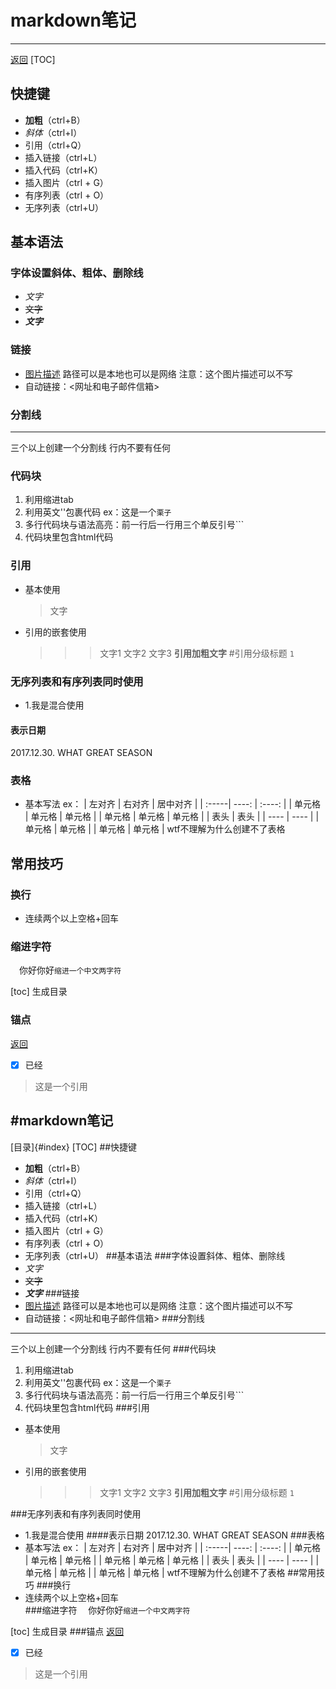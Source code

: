 # markdown笔记
----
[返回](#index)
[TOC]
## 快捷键
- **加粗**（ctrl+B）
- *斜体*（ctrl+I）
- 引用（ctrl+Q）
- 插入链接（ctrl+L）
- 插入代码（ctrl+K）
- 插入图片（ctrl + G）
- 有序列表（ctrl + O）
- 无序列表（ctrl+U）
## 基本语法
### 字体设置斜体、粗体、删除线
- *文字*
- ~~文字~~
- ***文字***
### 链接
- [图片描述](图片路径)
路径可以是本地也可以是网络
注意：这个图片描述可以不写
- 自动链接：<网址和电子邮件信箱>
### 分割线
---
三个以上创建一个分割线 行内不要有任何
### 代码块
1. 利用缩进tab 
2. 利用英文''包裹代码
   ex：这是一个`栗子`
3. 多行代码块与语法高亮：前一行后一行用三个单反引号```
4. 代码块里包含html代码
### 引用
- 基本使用
    > 文字
- 引用的嵌套使用
  >>> 文字1
  >> 文字2
  > 文字3
  > **引用加粗文字**
  > #引用分级标题
  >`1`

### 无序列表和有序列表同时使用
- 1.我是混合使用
#### 表示日期
2017\.12\.30. WHAT GREAT SEASON
### 表格
- 基本写法
ex：
| 左对齐 | 右对齐 | 居中对齐 |
| :-----| ----: | :----: |
| 单元格 | 单元格 | 单元格 |
| 单元格 | 单元格 | 单元格 |
|  表头   | 表头  |
|  ----  | ----  |
| 单元格  | 单元格 |
| 单元格  | 单元格 |
wtf不理解为什么创建不了表格
## 常用技巧
### 换行
- 连续两个以上空格+回车  
### 缩进字符
&emsp;你好你好`缩进一个中文两字符`

[toc]
生成目录
### 锚点
[返回](#index)
- [x] 已经
>这是一个引用

#markdown笔记
----
[目录]{#index}
[TOC]
##快捷键
- **加粗**（ctrl+B）
- *斜体*（ctrl+I）
- 引用（ctrl+Q）
- 插入链接（ctrl+L）
- 插入代码（ctrl+K）
- 插入图片（ctrl + G）
- 有序列表（ctrl + O）
- 无序列表（ctrl+U）
##基本语法
###字体设置斜体、粗体、删除线
- *文字*
- ~~文字~~
- ***文字***
###链接
- [图片描述](图片路径)
路径可以是本地也可以是网络
注意：这个图片描述可以不写
- 自动链接：<网址和电子邮件信箱>
###分割线
---
三个以上创建一个分割线 行内不要有任何
###代码块
1. 利用缩进tab 
2. 利用英文''包裹代码
   ex：这是一个`栗子`
3. 多行代码块与语法高亮：前一行后一行用三个单反引号```
4. 代码块里包含html代码
###引用
- 基本使用
    > 文字
- 引用的嵌套使用
  >>> 文字1
  >> 文字2
  > 文字3
  > **引用加粗文字**
  > #引用分级标题
  >`1`

###无序列表和有序列表同时使用
- 1.我是混合使用
####表示日期
2017\.12\.30. WHAT GREAT SEASON
###表格
- 基本写法
ex：
| 左对齐 | 右对齐 | 居中对齐 |
| :-----| ----: | :----: |
| 单元格 | 单元格 | 单元格 |
| 单元格 | 单元格 | 单元格 |
|  表头   | 表头  |
|  ----  | ----  |
| 单元格  | 单元格 |
| 单元格  | 单元格 |
wtf不理解为什么创建不了表格
##常用技巧
###换行
- 连续两个以上空格+回车  
###缩进字符
&emsp;你好你好`缩进一个中文两字符`

[toc]
生成目录
###锚点
[返回](#index)
- [x] 已经
>这是一个引用
